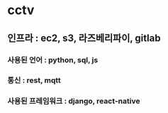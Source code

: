 # cctv

## 인프라 : ec2, s3, 라즈베리파이, gitlab

### 사용된 언어 : python, sql, js

### 통신 : rest, mqtt

### 사용된 프레임워크 : django, react-native